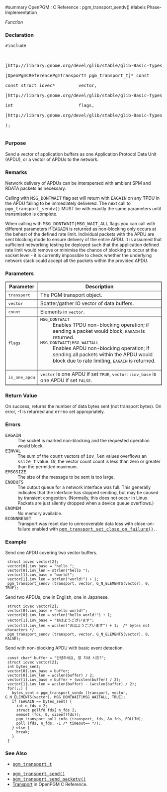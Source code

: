 ﻿#summary OpenPGM : C Reference : pgm\_transport\_sendv()
#labels Phase-Implementation

_Function_
### Declaration ###
<pre>
#include <pgm/pgm.h><br>
<br>
[http://library.gnome.org/devel/glib/stable/glib-Basic-Types.html#gssize gssize] *pgm_transport_sendv* (<br>
[OpenPgmCReferencePgmTransportT pgm_transport_t]* const      transport,<br>
const struct iovec*         vector,<br>
[http://library.gnome.org/devel/glib/stable/glib-Basic-Types.html#guint guint]                       count,<br>
int                         flags,<br>
[http://library.gnome.org/devel/glib/stable/glib-Basic-Types.html#gboolean gboolean]                    is_one_apdu,<br>
);<br>
</pre>

### Purpose ###
Send a vector of application buffers as one Application Protocol Data Unit (APDU), or a vector of APDUs to the network.

### Remarks ###
Network delivery of APDUs can be interspersed with ambient SPM and RDATA packets as necessary.

Calling with <tt>MSG_DONTWAIT</tt> flag set will return with <tt>EAGAIN</tt> on any TPDU in the APDU failing to be immediately delivered.  The next call to <tt>pgm_transport_sendv()</tt> MUST be with exactly the same parameters until transmission is complete.

When calling with <tt>MSG_DONTWAIT|MSG_WAIT_ALL</tt> flags you can call with different parameters if <tt>EAGAIN</tt> is returned as non-blocking only occurs at the behest of the defined rate limit.  Individual packets with the APDU are sent blocking mode to ensure delivery of the entire APDU.  It is assumed that sufficient networking testing be deployed such that the application defined rate limit would remove or minimise the chance of blocking to occur at the socket level - it is currently impossible to check whether the underlying network stack could accept all the packets within the provided APDU.

### Parameters ###

<table cellpadding='5' border='1' cellspacing='0'>
<tr>
<th>Parameter</th>
<th>Description</th>
</tr>
<tr>
<td><tt>transport</tt></td>
<td>The PGM transport object.</td>
</tr><tr>
<td><tt>vector</tt></td>
<td>Scatter/gather IO vector of data buffers.</td>
</tr><tr>
<td><tt>count</tt></td>
<td>Elements in <tt>vector</tt>.</td>
</tr><tr>
<td><tt>flags</tt></td>
<td>
<dl><dt><tt>MSG_DONTWAIT</tt></dt><dd>Enables TPDU non-blocking operation; if sending a packet would block, <tt>EAGAIN</tt> is returned.<br>
</dd><dt><tt>MSG_DONTWAIT|MSG_WAITALL</tt></dt><dd>Enables APDU non-blocking operation; if sending all packets within the APDU would block due to rate limiting, <tt>EAGAIN</tt> is returned.</dd></dl></td>
</tr><tr>
<td><tt>is_one_apdu</tt></td>
<td><tt>vector</tt> is one APDU if set <tt>TRUE</tt>, <tt>vector::iov_base</tt> is one APDU if set <tt>FALSE</tt>.</td>
</tr>
</table>


### Return Value ###
On success, returns the number of data bytes sent (not transport bytes).  On error, -1 is returned and <tt>errno</tt> set appropriately.

### Errors ###
<dl><dt><tt>EAGAIN</tt></dt><dd>The socket is marked non-blocking and the requested operation would block.<br>
</dd><dt><tt>EINVAL</tt></dt><dd>The sum of the <tt>count</tt> vectors of <tt>iov_len</tt> values overflows an <tt>ssize_t</tt> value. Or, the vector count count is less than zero or greater  than  the  permitted maximum.<br>
</dd><dt><tt>EMSGSIZE</tt></dt><dd>The size of the message to be sent is too large.<br>
</dd><dt><tt>ENOBUFS</tt></dt><dd>The  output queue for a network interface was full.  This generally indicates that the interface has stopped sending, but may be caused by transient congestion.  (Normally, this does not occur in Linux. Packets are just silently dropped when a device queue overflows.)<br>
</dd><dt><tt>ENOMEM</tt></dt><dd>No memory available.<br>
</dd><dt><tt>ECONNRESET</tt></dt><dd>Transport was reset due to unrecoverable data loss with close-on-failure enabled with <tt><a href='OpenPgmCReferencePgmTransportSetCloseOnFailure.md'>pgm_transport_set_close_on_failure()</a>.</tt>.<br>
</dd></dl>

### Example ###
Send one APDU covering two vector buffers.

```
 struct iovec vector[2];
 vector[0].iov_base = "hello ";
 vector[0].iov_len = strlen("hello ");
 vector[1].iov_base = "world!";
 vector[1].iov_len = strlen("world!") + 1;
 pgm_transport_sendv (transport, vector, G_N_ELEMENTS(vector), 0, TRUE);
```

Send two APDUs, one in English, one in Japanese.

```
 struct iovec vector[2];
 vector[0].iov_base = "hello world!";
 vector[0].iov_len = strlen("hello world!") + 1;
 vector[1].iov_base = "おはようございます";
 vector[1].iov_len = wcslen("おはようございます") + 1;  /* bytes not characters */
 pgm_transport_sendv (transport, vector, G_N_ELEMENTS(vector), 0, FALSE);
```

Send with non-blocking APDU with basic event detection.

```
 const char* buffer = "안녕하세요, 잘 지내 시죠?";
 struct iovec vector[2];
 int bytes_sent;
 vector[0].iov_base = buffer;
 vector[0].iov_len = wcslen(buffer) / 2;
 vector[1].iov_base = buffer + (wcslen(buffer) / 2);
 vector[1].iov_len = wcslen(buffer) - (wcslen(buffer) / 2);
 for(;;) {
   bytes_sent = pgm_transport_sendv (transport, vector, G_N_ELEMENTS(vector), MSG_DONTWAIT|MSG_WAITALL, TRUE);
   if (EAGAIN == bytes_sent) {
     int n_fds = 2;
     struct pollfd fds[ n_fds ];
     memset (fds, 0, sizeof(fds));
     pgm_transport_poll_info (transport, fds, &n_fds, POLLIN);
     poll (fds, n_fds, -1 /* timeout=∞ */);
   } else {
     break;
   }
 }
```

### See Also ###
  * <tt><a href='OpenPgmCReferencePgmTransportT.md'>pgm_transport_t</a></tt><br>
<ul><li><tt><a href='OpenPgmCReferencePgmTransportSend.md'>pgm_transport_send()</a></tt><br>
</li><li><tt><a href='OpenPgmCReferencePgmTransportSendPacketv.md'>pgm_transport_send_packetv()</a></tt><br>
</li><li><a href='OpenPgmCReferenceTransport.md'>Transport</a> in OpenPGM C Reference.<br>